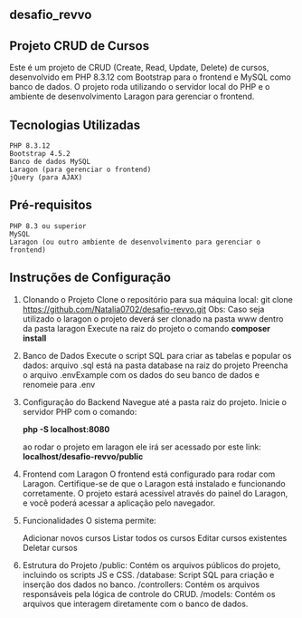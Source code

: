 ## desafio_revvo
## Projeto CRUD de Cursos

  Este é um projeto de CRUD (Create, Read, Update, Delete) de cursos, desenvolvido em PHP 8.3.12 com Bootstrap para o frontend e MySQL como banco de dados. 
    O projeto roda utilizando o servidor local do PHP e o ambiente de desenvolvimento Laragon para gerenciar o frontend.  

## Tecnologias Utilizadas
    PHP 8.3.12
    Bootstrap 4.5.2
    Banco de dados MySQL
    Laragon (para gerenciar o frontend)
    jQuery (para AJAX)


## Pré-requisitos
    PHP 8.3 ou superior
    MySQL
    Laragon (ou outro ambiente de desenvolvimento para gerenciar o frontend)

## Instruções de Configuração

1. Clonando o Projeto
    Clone o repositório para sua máquina local: git clone https://github.com/Natalia0702/desafio-revvo.git
    Obs: Caso seja utilizado o laragon o projeto deverá ser clonado na pasta www dentro da pasta laragon
    Execute na raiz do projeto o comando **composer install**

2. Banco de Dados
      Execute o script SQL para criar as tabelas e popular os dados: arquivo .sql está na pasta database na raiz do projeto
     Preencha o arquivo .envExample com os dados do seu banco de dados e renomeie para .env

4. Configuração do Backend
    Navegue até a pasta raiz do projeto.
    Inicie o servidor PHP com o comando:

    **php -S localhost:8080**

    ao rodar o projeto em laragon ele irá ser acessado por este link: **localhost/desafio-revvo/public**

5. Frontend com Laragon
    O frontend está configurado para rodar com Laragon. 
    Certifique-se de que o Laragon está instalado e funcionando corretamente. 
    O projeto estará acessível através do painel do Laragon, e você poderá acessar a aplicação pelo navegador.

6. Funcionalidades
    O sistema permite:

    Adicionar novos cursos
    Listar todos os cursos
    Editar cursos existentes
    Deletar cursos

7. Estrutura do Projeto
    /public: Contém os arquivos públicos do projeto, incluindo os scripts JS e CSS.
    /database: Script SQL para criação e inserção dos dados no banco.
    /controllers: Contém os arquivos responsáveis pela lógica de controle do CRUD.
    /models: Contém os arquivos que interagem diretamente com o banco de dados.





